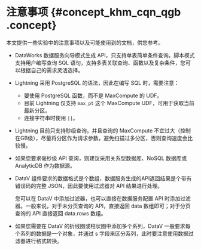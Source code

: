 # 注意事项 {#concept_khm_cqn_qgb .concept}

本文提供一些实验中的注意事项以及可能使用到的文档，供您参考。

-   DataWorks 数据服务向导模式生成 API，只支持单表简单条件查询。脚本模式支持用户编写查询 SQL 语句，支持多表关联查询、函数以及复杂条件，您可以根据自己的需求灵活选择。
-   Lightning 采用 PostgreSQL 的语法，因此在编写 SQL 时，需要注意：
    -   要使用 PostgreSQL 函数，而不是 MaxCompute 的 UDF。
    -   目前 Lightning 仅支持 `max_pt` 这个 MaxCompute UDF，可用于获取当前最新分区。
    -   连接字符串时使用 `||`。
-   Lightning 目前只支持秒级查询，并且查询的 MaxCompute 不宜过大（控制在GB级），尽量将分区作为请求参数，避免扫描过多分区，否则查询速度会比较慢。
-   如果您要求毫秒级 API 查询，则建议采用关系型数据库、NoSQL 数据库或 AnalyticDB 作为数据源。
-   DataV 组件要求的数据格式是个数组，数据服务生成的API返回结果是个带有错误码的完整 JSON，因此要使用过滤器对 API 结果进行处理。

    您可以在 DataV 中添加过滤器，也可以直接在数据服务配置 API 时添加过滤器。一般来说，对于未分页查询的 API，直接返回 data 数组即可；对于分页查询的 API 直接返回 data.rows 数组。

-   如果您需要在 DataV 的折线图或柱状图中添加多个系列，DataV 一般要求每个系列的数据是一个对象，并通过 s 字段来区分系列，此时要注意使用数据过滤器进行格式转换。

